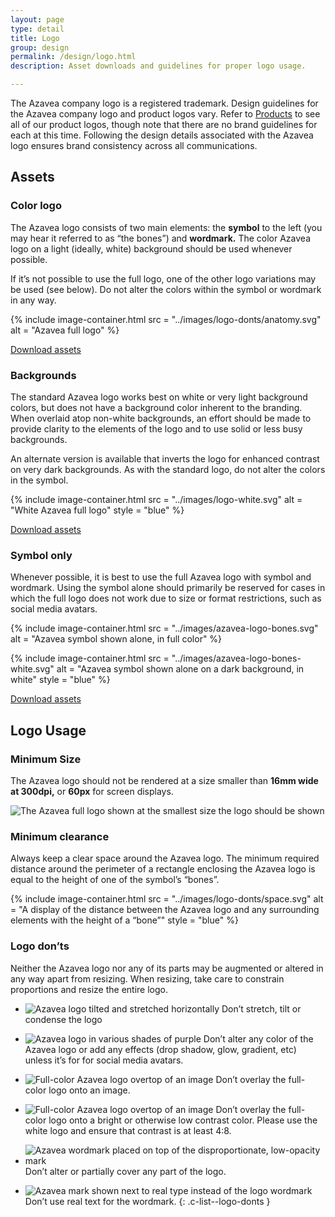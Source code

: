 ```yaml
---
layout: page
type: detail
title: Logo
group: design
permalink: /design/logo.html
description: Asset downloads and guidelines for proper logo usage.

---
```


The Azavea company logo is a registered trademark. Design guidelines for the Azavea company logo and product logos vary. Refer to [Products](/identity/products.html) to see all of our product logos, though note that there are no brand guidelines for each at this time. Following the design details associated with the Azavea logo ensures brand consistency across all communications.

## Assets

### Color logo
The Azavea logo consists of two main elements: the **symbol** to the left (you may hear it referred to as “the bones”) and **wordmark.** The color Azavea logo on a light (ideally, white) background should be used whenever possible.

If it’s not possible to use the full logo, one of the other logo variations may be used (see below). Do not alter the colors within the symbol or wordmark in any way.

{% include image-container.html
  src =  "../images/logo-donts/anatomy.svg"
  alt =  "Azavea full logo"
%}

<a href="/downloads/azavea-full-logo.zip" class="c-btn c-btn--small" download>Download assets</a>

### Backgrounds
The standard Azavea logo works best on white or very light background colors, but does not have a background color inherent to the branding. When overlaid atop non-white backgrounds, an effort should be made to provide clarity to the elements of the logo and to use solid or less busy backgrounds.

An alternate version is available that inverts the logo for enhanced contrast on very dark backgrounds. As with the standard logo, do not alter the colors in the symbol.

{% include image-container.html
  src =  "../images/logo-white.svg"
  alt =  "White Azavea full logo"
  style = "blue"
%}

<a href="/downloads/azavea-full-logo.zip" class="c-btn c-btn--small" download>Download assets</a>

### Symbol only
Whenever possible, it is best to use the full Azavea logo with symbol and wordmark. Using the symbol alone should primarily be reserved for cases in which the full logo does not work due to size or format restrictions, such as social media avatars.

<div class="c-mark-container" markdown="1">
  {% include image-container.html
    src =  "../images/azavea-logo-bones.svg"
    alt =  "Azavea symbol shown alone, in full color"
  %}

  {% include image-container.html
    src =  "../images/azavea-logo-bones-white.svg"
    alt =  "Azavea symbol shown alone on a dark background, in white"
    style = "blue"
  %}
</div>

<a href="/downloads/azavea-mark.zip" class="c-btn c-btn--small">Download assets</a>

## Logo Usage

### Minimum Size
The Azavea logo should not be rendered at a size smaller than **16mm wide at 300dpi,** or **60px** for screen displays.

<div class="c-image-container">
  <div class="c-image c-logo--smallest">
    <img src="../images/logo-donts/smallest.svg"
         alt="The Azavea full logo shown at the smallest size the logo should be shown">
  </div>
</div>

### Minimum clearance
Always keep a clear space around the Azavea logo. The minimum required distance around the perimeter of a rectangle enclosing the Azavea logo is equal to the height of one of the symbol’s “bones”.

{% include image-container.html
  src =  "../images/logo-donts/space.svg"
  alt =  "A display of the distance between the Azavea logo and any surrounding elements with the height of a “bone”"
  style = "blue"
%}

### Logo don’ts
Neither the Azavea logo nor any of its parts may be augmented or altered in any way apart from resizing. When resizing, take care to constrain proportions and resize the entire logo.

- ![Azavea logo tilted and stretched horizontally](../images/logo-donts/stretched.svg)
  <span class="c-list--explanation">
    Don’t stretch, tilt or condense the logo
  </span>

- ![Azavea logo in various shades of purple](../images/logo-donts/color.svg)
  <span class="c-list--explanation">
    Don’t alter any color of the Azavea logo or add any effects (drop shadow, glow, gradient, etc) unless it’s for for social media avatars.
  </span>

- ![Full-color Azavea logo overtop of an image](../images/logo-donts/image.png)
  <span class="c-list--explanation">
    Don’t overlay the full-color logo onto an image. 
  </span>

- ![Full-color Azavea logo overtop of an image](../images/logo-donts/low-contrast.svg)
  <span class="c-list--explanation">
    Don’t overlay the full-color logo onto a bright or otherwise low contrast color. Please use the white logo and ensure that contrast is at least 4:8.
  </span>

- ![Azavea wordmark placed on top of the disproportionate, low-opacity mark](../images/logo-donts/obscured.svg)
  <span class="c-list--explanation">
    Don’t alter or partially cover any part of the logo.
  </span>

- ![Azavea mark shown next to real type instead of the logo wordmark](../images/logo-donts/font.svg)
  <span class="c-list--explanation">
    Don’t use real text for the wordmark.
  </span>
{: .c-list--logo-donts }
